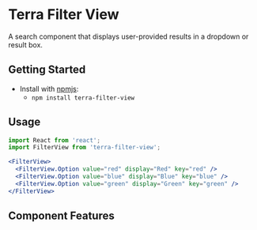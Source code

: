 # Terra Filter View

A search component that displays user-provided results in a dropdown or result box.

## Getting Started

- Install with [npmjs](https://www.npmjs.com):
  - `npm install terra-filter-view`

## Usage

```jsx
import React from 'react';
import FilterView from 'terra-filter-view';

<FilterView>
  <FilterView.Option value="red" display="Red" key="red" />
  <FilterView.Option value="blue" display="Blue" key="blue" />
  <FilterView.Option value="green" display="Green" key="green" />
</FilterView>
```

## Component Features

<!-- Uncomment supported features.
 * [Cross-Browser Support](https://github.com/cerner/terra-core/wiki/Component-Features#cross-browser-support)
 * [Responsive Support](https://github.com/cerner/terra-core/wiki/Component-Features#responsive-support)
 * [Mobile Support](https://github.com/cerner/terra-core/wiki/Component-Features#mobile-support)
 * [Internationalization Support](https://github.com/cerner/terra-core/wiki/Component-Features#internationalization-i18n-support)
 * [Localization Support](https://github.com/cerner/terra-core/wiki/Component-Features#localization-support)
 * [LTR/RTL Support](https://github.com/cerner/terra-core/wiki/Component-Features#ltr--rtl-support)
 -->
